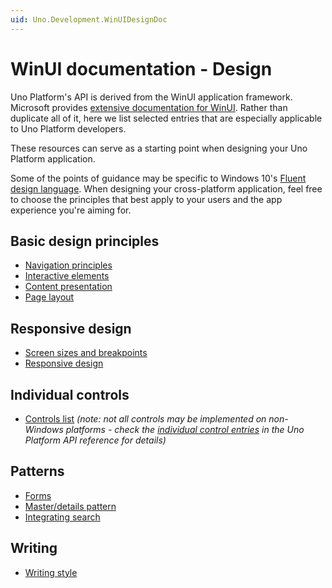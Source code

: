 ```yaml
---
uid: Uno.Development.WinUIDesignDoc
---
```


# WinUI documentation - Design

Uno Platform's API is derived from the WinUI application framework. Microsoft provides [extensive documentation for WinUI](https://learn.microsoft.com/windows/uwp/). Rather than duplicate all of it, here we list selected entries that are especially applicable to Uno Platform developers.

These resources can serve as a starting point when designing your Uno Platform application.

Some of the points of guidance may be specific to Windows 10's [Fluent design language](https://www.microsoft.com/design/fluent/). When designing your cross-platform application, feel free to choose the principles that best apply to your users and the app experience you're aiming for.

## Basic design principles

* [Navigation principles](https://learn.microsoft.com/windows/uwp/design/basics/navigation-basics)
* [Interactive elements](https://learn.microsoft.com/windows/uwp/design/basics/commanding-basics)
* [Content presentation](https://learn.microsoft.com/windows/uwp/design/basics/content-basics)
* [Page layout](https://learn.microsoft.com/windows/uwp/design/layout/page-layout)

## Responsive design

* [Screen sizes and breakpoints](https://learn.microsoft.com/windows/uwp/design/layout/screen-sizes-and-breakpoints-for-responsive-design)
* [Responsive design](https://learn.microsoft.com/windows/uwp/design/layout/responsive-design)

## Individual controls

* [Controls list](https://learn.microsoft.com/windows/uwp/design/controls-and-patterns/) _(note: not all controls may be implemented on non-Windows platforms - check the [individual control entries](implemented-views.md) in the Uno Platform API reference for details)_

## Patterns

* [Forms](https://learn.microsoft.com/windows/uwp/design/controls-and-patterns/forms)
* [Master/details pattern](https://learn.microsoft.com/windows/uwp/design/controls-and-patterns/master-details)
* [Integrating search](https://learn.microsoft.com/windows/uwp/design/controls-and-patterns/search)

## Writing

* [Writing style](https://learn.microsoft.com/windows/uwp/design/style/writing-style)

